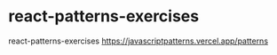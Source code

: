 # react-patterns-exercises
react-patterns-exercises  https://javascriptpatterns.vercel.app/patterns
